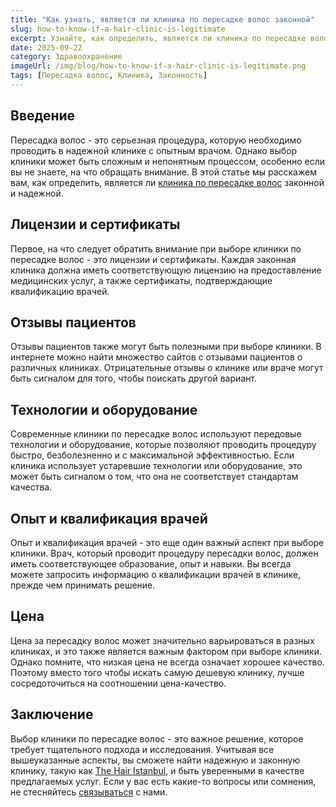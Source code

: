 ```yaml
---
title: "Как узнать, является ли клиника по пересадке волос законной"
slug: how-to-know-if-a-hair-clinic-is-legitimate
excerpt: Узнайте, как определить, является ли клиника по пересадке волос законной и надежной, и какие важные аспекты следует учитывать при выборе клиники.
date: 2025-09-22
category: Здравоохранение
imageUrl: /img/blog/how-to-know-if-a-hair-clinic-is-legitimate.png
tags: [Пересадка волос, Клиника, Законность]
---
```


<h2>Введение</h2>

<p>Пересадка волос - это серьезная процедура, которую необходимо проводить в надежной клинике с опытным врачом. Однако выбор клиники может быть сложным и непонятным процессом, особенно если вы не знаете, на что обращать внимание. В этой статье мы расскажем вам, как определить, является ли <a href="https://thehairistanbul.com">клиника по пересадке волос</a> законной и надежной.</p>

<h2>Лицензии и сертификаты</h2>

<p>Первое, на что следует обратить внимание при выборе клиники по пересадке волос - это лицензии и сертификаты. Каждая законная клиника должна иметь соответствующую лицензию на предоставление медицинских услуг, а также сертификаты, подтверждающие квалификацию врачей.</p>

<h2>Отзывы пациентов</h2>

<p>Отзывы пациентов также могут быть полезными при выборе клиники. В интернете можно найти множество сайтов с отзывами пациентов о различных клиниках. Отрицательные отзывы о клинике или враче могут быть сигналом для того, чтобы поискать другой вариант.</p>

<h2>Технологии и оборудование</h2>

<p>Современные клиники по пересадке волос используют передовые технологии и оборудование, которые позволяют проводить процедуру быстро, безболезненно и с максимальной эффективностью. Если клиника использует устаревшие технологии или оборудование, это может быть сигналом о том, что она не соответствует стандартам качества.</p>

<h2>Опыт и квалификация врачей</h2>

<p>Опыт и квалификация врачей - это еще один важный аспект при выборе клиники. Врач, который проводит процедуру пересадки волос, должен иметь соответствующее образование, опыт и навыки. Вы всегда можете запросить информацию о квалификации врачей в клинике, прежде чем принимать решение.</p>

<h2>Цена</h2>

<p>Цена за пересадку волос может значительно варьироваться в разных клиниках, и это также является важным фактором при выборе клиники. Однако помните, что низкая цена не всегда означает хорошее качество. Поэтому вместо того чтобы искать самую дешевую клинику, лучше сосредоточиться на соотношении цена-качество.</p>

<h2>Заключение</h2>

<p>Выбор клиники по пересадке волос - это важное решение, которое требует тщательного подхода и исследования. Учитывая все вышеуказанные аспекты, вы сможете найти надежную и законную клинику, такую как <a href="https://thehairistanbul.com">The Hair Istanbul</a>, и быть уверенными в качестве предлагаемых услуг. Если у вас есть какие-то вопросы или сомнения, не стесняйтесь <a href="https://thehairistanbul.com/contact">связываться</a> с нами.</p>